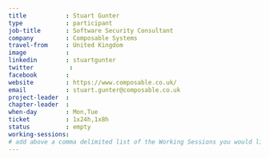 ```yaml
---
title           : Stuart Gunter
type            : participant
job-title       : Software Security Consultant
company         : Composable Systems
travel-from     : United Kingdom
image           :
linkedin        : stuartgunter
twitter          :
facebook        :
website         : https://www.composable.co.uk/
email           : stuart.gunter@composable.co.uk
project-leader  :
chapter-leader  :
when-day        : Mon,Tue
ticket          : 1x24h,1x8h
status          : empty
working-sessions:
# add above a comma delimited list of the Working Sessions you would like to attend (use the session's title)
---
```


<!-- put more details about participant here -->
